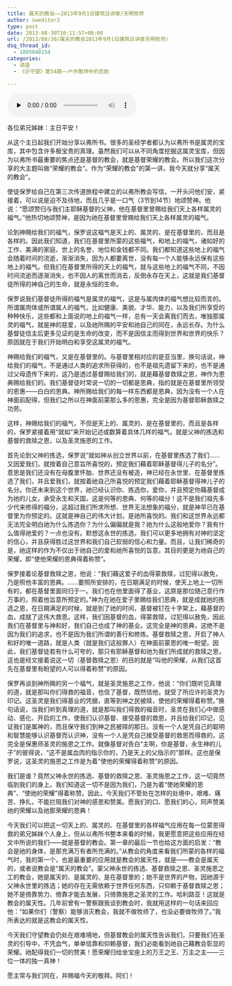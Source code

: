 ```yaml
---
title: 属天的教会——2013年9月1日建筑日讲章/天明牧师
author: sweditor3
type: post
date: 2013-08-30T10:11:57+00:00
url: /2013/08/30/属天的教会2013年9月1日建筑日讲章天明牧师/
dsq_thread_id:
  - 1805048154
categories:
  - 讲道
  - 《＠守望》第54期——户外敬拜中的忍耐

---
```

<div id="c-8986" class="grandmp3">
  <audio src="https://t5.shwchurch.org/wp-content/uploads/2013/08/20130830180708759.mp3" controls false preload="none" autobuffer="false"></audio>
</div>

各位弟兄姊妹：主日平安！

从这个主日起我们开始分享以弗所书。很多的圣经学者都认为以弗所书是属灵的宝库，其中包含许多极宝贵的真理。虽然我们可以从不同角度挖掘这属灵宝库，但因为以弗所书最重要的焦点还是基督的教会，就是基督荣耀的教会。所以我们这次分享的大主题叫做“荣耀的教会”。作为“荣耀的教会”的第一讲，我今天就分享“属天的教会”。

使徒保罗给自己在第三次传道旅程中建立的以弗所教会写信，一开头问他们安，紧接着，可以说是迫不及待地，而且几乎是一口气（3节到14节）地颂赞神。他说：“愿颂赞归与我们主耶稣基督的父神，他在基督里曾赐给我们天上各样属灵的福气。”他热切地颂赞神，是因为祂在基督里曾赐给我们天上各样属灵的福气。

论到神赐给我们的福气，保罗说这福气是天上的、属灵的、是在基督里的，而且是各样的。因此我们知道，我们在基督里所蒙的这些福气，和地上的福气，诸如好的工作、美满的家庭、世上的名誉、地位和金钱都不同。我们都知道这些地上的福气会随着时间的流逝，渐渐消失，因为人都要离世，没有每一个人能够永远保有这些地上的福气。但我们在基督里所得的天上的福气，就与这些地上的福气不同，不因时间流逝而逐渐消失，也不因人的离世而消去，反倒永存在天上，这就是我们基督徒所得的神自己的生命，就是永恒的生命。

保罗说我们基督徒所得的福气是属灵的福气，这是与属肉体的福气想比较而言的。所谓属肉体或所谓属人的福气，比如健康、美貌、才华、能力，以及我们所享受的种种快乐，这些都和上面说的地上的福气一样，总有一天会离我们而去，唯独那属灵的福气，就是神的慈爱，以及祂所赐的平安和祂自己的同在，永远长存。为什么基督徒信主后更多见证的是生命的改变，而不是因信主而得到世界和世界的快乐？原因就在于我们开始明白和享受这属灵的福气。

神赐给我们的福气，又是在基督里的。与基督里相对应的是亚当里，换句话说，神给我们的福气，不是通过人类的追求所获得的，也不是祖先遗留下来的，也不是通过父母遗传下来的，这乃是透过基督赐给我们的，就是藉基督救赎之恩，神作为恩典赐给我们的。我们基督徒时常说一切的一切都是恩典，指的就是在基督里所领受的恩惠——白白的恩典。神所赐给我们的每一样东西都是恩典，因为没有一个人在神面前配得，但我们之所以在神面前蒙那么多的恩惠，完全是因为基督耶稣救赎之功劳。

这样，神赐给我们的福气，不但是天上的、属灵的、是在基督里的，而且是各样的，保罗紧接着用“就如”来开始记述或数算着具体几样的福气。就是父神的拣选和基督的救赎之恩，以及圣灵施恩的工作。

首先论到父神的拣选，保罗说“就如神从创立世界以前，在基督里拣选了我们……又因爱我们，就按着自己意旨所喜悦的，预定我们藉着耶稣基督得儿子的名分”。意思是我们还没有在母腹里怀胎、世界还没有被造，神已经在永世里、在基督里拣选了我们，并且爱我们，就按着祂自己所喜悦的预定我们藉着耶稣基督得神儿子的名分。你还未来到这个世界，祂已经认识你、拣选你，爱你，并且预定你藉基督成为祂的儿女，承受永生和天国，这是何等的恩典、何等的福分！这不是我们祖先多少代来修得的福分，这超过我们所求所想、世界无法想象的福分，就是神早已在基督里为你预定的。这就是神自己的伟大计划，是祂所喜悦的。我们和这世界永远都无法完全明白祂为什么拣选你？为什么偏偏就是我？祂为什么这般地爱你？我有什么值得祂爱的？一点也没有。默想这永世的拣选，我们可以更多地拥有对神的坚定的信心，并且获得胜过这世界和我们自己软弱的信心和力量。而且，让我们稀奇的是，祂这样的作为不仅出于祂自己的爱和祂所喜悦的旨意，其目的更是为祂自己的荣耀，即“使他荣耀的恩典得着称赞”。

保罗接着论基督救赎之恩，他说：“我们藉这爱子的血得蒙救赎，过犯得以赦免，乃是照他丰富的恩典。……要照所安排的，在日期满足的时候，使天上地上一切所有的，都在基督里面同归于一。我们也在他里面得了基业，这原是那位随己意行作万事的，照着他旨意所预定的。”神为在祂在爱子里赐给我们恩典，就是成就祂的拣选之恩，在日期满足的时候，就是到了祂的时间，基督被钉在十字架上，藉基督的血，成就了这伟大救恩。这样，我们因基督的血，得蒙救赎，过犯得以赦免，因此我们在基督里与神和好，我们自己也成了神的基业。这完全是神的恩典，这绝不是因为我们的追求，也不是因为我们所谓的善行和修炼。基督救赎之恩，开启了神人和好的唯一道路，就是人类（就是我们这般罪人）在神面前蒙恩的唯一盼望。因此，我们基督徒若有什么可夸的，那只有耶稣基督和祂为我们所成就的救赎之恩，这也是经文接着说这一切（基督救赎之恩）的目的就是“叫他的荣耀，从我们这首先在基督里有盼望的人可以得着称赞”的原因。

保罗再谈到神所赐的另一个福气，就是圣灵施恩之工作，他说：“你们既听见真理的道，就是那叫你们得救的福音，也信了基督，既然信他，就受了所应许的圣灵为印记。这圣灵是我们得基业的凭据，直等到神之民被赎，使他的荣耀得着称赞。”换句话说，当我们听到真理的道，就是那叫我们得救的福音时，圣灵在我们心中做感动、感化、开启的工作，使我们认识基督、接受基督的救恩，并且给我们印记，见证我们是属神的，而且保守我们到神之民被赎的那日。没有一个人是凭自己的聪明和智慧能够认识基督而认识神，没有一个人是凭自己接受基督的救恩而得救的，这完全是保惠师圣灵的施恩之工作。就像基督对告白“主啊，你是基督，永生神的儿子”的彼得说，“这不是属血肉的指示你的，乃是天上的父指示的”那样。这也是保罗说，这圣灵的施恩之工作是为着“使他的荣耀得着称赞”的原因。

我们是谁？竟然父神永世的拣选、基督的救赎之恩、圣灵施恩之工作，这一切竟然临到我们的身上。我们知道这一切不是因为我们，乃是为着“使祂荣耀的恩典”、“使祂的荣耀”得着称赞。因此，今天我们不管处在怎样的处境中，艰难、痛苦、挣扎，不能拦阻我们对神的感恩和赞美。愿我们的口、愿我们的心，同声赞美祂的荣耀以及祂那荣耀的恩典！

今天我们可以把这一切天上的、属灵的、在基督里的各样福气应用在每一位蒙恩得救的弟兄姊妹个人身上，但从以弗所书整本来看的时候，我更愿意把这些应用在经文中所说的我们——就是基督的教会。第一章的最后一节也给这方面的启发：“教会是祂的身体，是那充满万有者所充满的。”从教会的角度来看我们所蒙的各样的福气时，我的第一个，也是最重要的应用就是教会的属天性，就是——教会是属天的，或者说教会是“属天的教会”。蒙父神永世的拣选、基督救赎之恩、圣灵施恩之工的教会，她是属天的、是属灵的、是在基督里的；她不是世界的产物，因祂源于父神永世里的拣选；她的存在无需依赖于世界任何东西，只仰赖于基督救赎之恩；她不是倚靠势力、倚靠才能去发展，只倚靠施恩之圣灵的工作。哈利路亚！这就是教会的属天性。几年前曾有一警察跟我谈到教会时，我就用这样的一句话来回应他：“如果你们（警察）能够消灭教会，我就不做牧师了，也没必要做牧师了。”我所表达的就是这教会的属天性。

今天我们守望教会仍处在艰难境地，但基督教会的属天性告诉我们，只要我们在圣灵的引导中，不凭血气，单单信靠和仰赖基督，我们必能看到祂自己藉教会彰显的荣耀。祂配得我们一切的赞美！愿荣耀归给坐宝座上的万王之王、万主之主——三位一体的独一真神！

愿主常与我们同在，并赐福今天的敬拜。阿们！